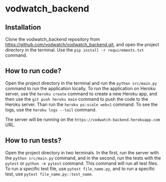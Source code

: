 # vodwatch_backend

## Installation
Clone the vodwatch_backend repository from https://github.com/vodwatch/vodwatch_backend.git, and open the project directory in the terminal. Use the `pip install -r requirements.txt` command.

## How to run code?
Open the project directory in the terminal and run the `python src/main.py` command to run the application locally. To run the application on Heroku server, use the `heroku create` command to create a new Heroku app, and then use the `git push heroku main` command to push the code to the Heroku server. Than run the `heroku ps:scale web=1` command. To see the logs, use the `heroku logs --tail` command. 

The server will be running on the `https://vodwatch-backend.herokuapp.com` URL.

## How to run tests?
Open the project directory in two terminals. In the first, run the server with the `python src/main.py` command, and in the second, run the tests with the `pytest` or `python -m pytest` command. This command will run all test files. To run a specific test file, use `pytest file_name.py`, and to run a specific test, use `pytest file_name.py::test_name`.
